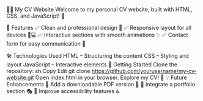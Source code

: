 👨‍💻 My CV Website
Welcome to my personal CV website, built with HTML, CSS, and JavaScript! 🚀

🌟 Features
✅ Clean and professional design 🎨
✅ Responsive layout for all devices 📱💻
✅ Interactive sections with smooth animations ✨
✅ Contact form for easy communication 📩

🛠️ Technologies Used
HTML – Structuring the content
CSS – Styling and layout
JavaScript – Interactive elements
🚀 Getting Started
Clone the repository:
sh
Copy
Edit
git clone https://github.com/yourusername/my-cv-website.git
Open index.html in your browser.
Explore my CV! 📝
💡 Future Enhancements
🔹 Add a downloadable PDF version 📄
🔹 Integrate a portfolio section 🎭
🔹 Improve accessibility features ♿
